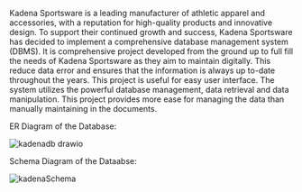 
Kadena Sportsware is a leading manufacturer of athletic apparel and accessories, with a reputation for high-quality products and innovative design. To support their continued growth and success, Kadena Sportsware has decided to implement a comprehensive database management system (DBMS).
It is comprehensive project developed from the ground up to full fill the needs of Kadena Sportsware as they aim to maintain digitally. This reduce data error and ensures that the information is always up to-date throughout the years.
This project is useful for easy user interface. The system utilizes the powerful database management, data retrieval and data manipulation. This project provides more ease for managing the data than manually maintaining in the documents.

ER Diagram of the Database:

![kadenadb drawio](https://user-images.githubusercontent.com/76777358/228821352-ea25e30b-ff31-4f94-be4c-7df638110e06.png)

Schema Diagram of the Dataabse:

![kadenaSchema](https://user-images.githubusercontent.com/76777358/228821544-584ce452-8175-4e10-a99b-9d1daf489f06.png)
